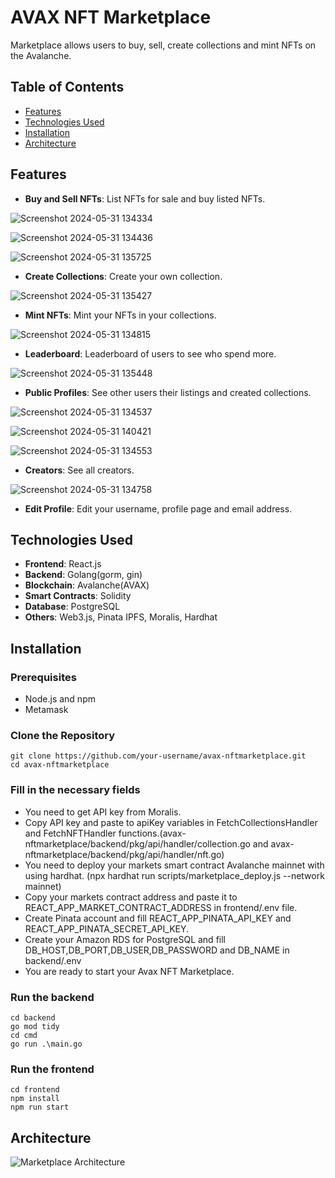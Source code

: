 # AVAX NFT Marketplace

Marketplace allows users to buy, sell, create collections and mint NFTs on the Avalanche.

## Table of Contents

- [Features](#features)
- [Technologies Used](#technologies-used)
- [Installation](#installation)
- [Architecture](#architecture)

## Features

- **Buy and Sell NFTs**: List NFTs for sale and buy listed NFTs.

![Screenshot 2024-05-31 134334](https://github.com/oguzhancttnky/avax-nftmarketplace/assets/59288589/0cd21231-b890-4117-becd-cb9a6b5922ad)


![Screenshot 2024-05-31 134436](https://github.com/oguzhancttnky/avax-nftmarketplace/assets/59288589/5347e67e-6b21-4404-9ec0-b1cbfe5c651c)


![Screenshot 2024-05-31 135725](https://github.com/oguzhancttnky/avax-nftmarketplace/assets/59288589/6e47e7c0-ace4-4cad-9cad-8ecb530dcb88)

 
- **Create Collections**: Create your own collection.

![Screenshot 2024-05-31 135427](https://github.com/oguzhancttnky/avax-nftmarketplace/assets/59288589/6ba6d314-05d1-472a-b689-542eb5a6e7d3)


- **Mint NFTs**: Mint your NFTs in your collections.

![Screenshot 2024-05-31 134815](https://github.com/oguzhancttnky/avax-nftmarketplace/assets/59288589/bb80c39f-fa3b-47b4-8dc3-40d9d4793bce)

- **Leaderboard**: Leaderboard of users to see who spend more.

![Screenshot 2024-05-31 135448](https://github.com/oguzhancttnky/avax-nftmarketplace/assets/59288589/b3d7f35b-a02f-4ea1-8706-cb39ca1ec292)

- **Public Profiles**: See other users their listings and created collections.

![Screenshot 2024-05-31 134537](https://github.com/oguzhancttnky/avax-nftmarketplace/assets/59288589/179ba33e-b813-474a-9749-6ddc056d0fb5)

![Screenshot 2024-05-31 140421](https://github.com/oguzhancttnky/avax-nftmarketplace/assets/59288589/eddb8c32-7429-43f2-a2c2-28c0e95c8b20)

![Screenshot 2024-05-31 134553](https://github.com/oguzhancttnky/avax-nftmarketplace/assets/59288589/039ff597-ef96-4d19-b527-b3c8d1aca1df)

- **Creators**: See all creators.

![Screenshot 2024-05-31 134758](https://github.com/oguzhancttnky/avax-nftmarketplace/assets/59288589/1d91339f-348a-4748-abb6-33bb3f96d178)

- **Edit Profile**: Edit your username, profile page and email address.


## Technologies Used

- **Frontend**: React.js
- **Backend**: Golang(gorm, gin)
- **Blockchain**: Avalanche(AVAX)
- **Smart Contracts**: Solidity
- **Database**: PostgreSQL
- **Others**: Web3.js, Pinata IPFS, Moralis, Hardhat

## Installation

### Prerequisites

- Node.js and npm
- Metamask

### Clone the Repository

```
git clone https://github.com/your-username/avax-nftmarketplace.git
cd avax-nftmarketplace
````

### Fill in the necessary fields

- You need to get API key from Moralis.
- Copy API key and paste to apiKey variables in FetchCollectionsHandler and FetchNFTHandler functions.(avax-nftmarketplace/backend/pkg/api/handler/collection.go and avax-nftmarketplace/backend/pkg/api/handler/nft.go)
- You need to deploy your markets smart contract Avalanche mainnet with using hardhat. (npx hardhat run scripts/marketplace_deploy.js --network mainnet)
- Copy your markets contract address and paste it to REACT_APP_MARKET_CONTRACT_ADDRESS in frontend/.env file.
- Create Pinata account and fill REACT_APP_PINATA_API_KEY and REACT_APP_PINATA_SECRET_API_KEY.
- Create your Amazon RDS for PostgreSQL and fill DB_HOST,DB_PORT,DB_USER,DB_PASSWORD and DB_NAME in backend/.env
- You are ready to start your Avax NFT Marketplace.

### Run the backend

```
cd backend
go mod tidy
cd cmd
go run .\main.go
```
### Run the frontend

``` 
cd frontend
npm install
npm run start
```

## Architecture

![Marketplace Architecture](https://github.com/oguzhancttnky/avax-nftmarketplace/assets/59288589/322b2bd3-e52a-4e76-9985-fe66abe54cff)
